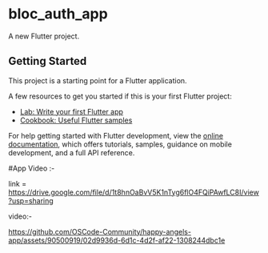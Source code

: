 # bloc_auth_app

A new Flutter project.

## Getting Started

This project is a starting point for a Flutter application.

A few resources to get you started if this is your first Flutter project:

- [Lab: Write your first Flutter app](https://docs.flutter.dev/get-started/codelab)
- [Cookbook: Useful Flutter samples](https://docs.flutter.dev/cookbook)

For help getting started with Flutter development, view the
[online documentation](https://docs.flutter.dev/), which offers tutorials,
samples, guidance on mobile development, and a full API reference.

#App Video :-

link = https://drive.google.com/file/d/1t8hnOaBvV5K1nTyg6flO4FQiPAwfLC8I/view?usp=sharing


video:-

https://github.com/OSCode-Community/happy-angels-app/assets/90500919/02d9936d-6d1c-4d2f-af22-1308244dbc1e



